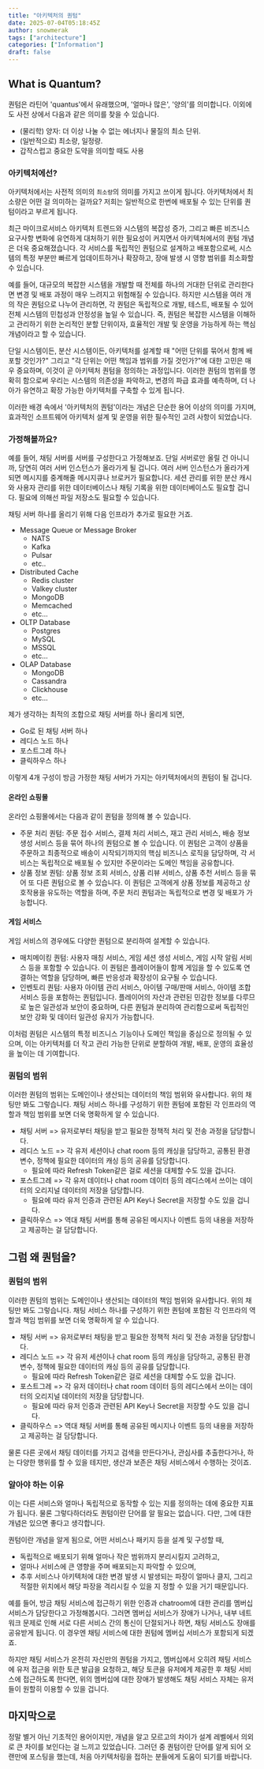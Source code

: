 ```yaml
---
title: "아키텍처의 퀀텀"
date: 2025-07-04T05:18:45Z
author: snowmerak
tags: ["architecture"]
categories: ["Information"]
draft: false
---
```


## What is Quantum?

퀀텀은 라틴어 'quantus'에서 유래했으며, '얼마나 많은', '양의'를 의미합니다. 이외에도 사전 상에서 다음과 같은 의미를 찾을 수 있습니다.

- (물리학) 양자: 더 이상 나눌 수 없는 에너지나 물질의 최소 단위.
- (일반적으로) 최소량, 일정량.
- 갑작스럽고 중요한 도약을 의미할 때도 사용

### 아키텍처에선?

아키텍처에서는 사전적 의미의 `최소량`의 의미를 가지고 쓰이게 됩니다. 아키텍처에서 최소량은 어떤 걸 의미하는 걸까요? 저희는 일반적으로 한번에 배포될 수 있는 단위를 퀀텀이라고 부르게 됩니다.

최근 마이크로서비스 아키텍처 트렌드와 시스템의 복잡성 증가, 그리고 빠른 비즈니스 요구사항 변화에 유연하게 대처하기 위한 필요성이 커지면서 아키텍처에서의 퀀텀 개념은 더욱 중요해졌습니다. 각 서비스를 독립적인 퀀텀으로 설계하고 배포함으로써, 시스템의 특정 부분만 빠르게 업데이트하거나 확장하고, 장애 발생 시 영향 범위를 최소화할 수 있습니다.

예를 들어, 대규모의 복잡한 시스템을 개발할 때 전체를 하나의 거대한 단위로 관리한다면 변경 및 배포 과정이 매우 느려지고 위험해질 수 있습니다. 하지만 시스템을 여러 개의 작은 퀀텀으로 나누어 관리하면, 각 퀀텀은 독립적으로 개발, 테스트, 배포될 수 있어 전체 시스템의 민첩성과 안정성을 높일 수 있습니다. 즉, 퀀텀은 복잡한 시스템을 이해하고 관리하기 위한 논리적인 분할 단위이자, 효율적인 개발 및 운영을 가능하게 하는 핵심 개념이라고 할 수 있습니다.

단일 시스템이든, 분산 시스템이든, 아키텍처를 설계할 때 "어떤 단위를 묶어서 함께 배포할 것인가?" 그리고 "각 단위는 어떤 책임과 범위를 가질 것인가?"에 대한 고민은 매우 중요하며, 이것이 곧 아키텍처 퀀텀을 정의하는 과정입니다. 이러한 퀀텀의 범위를 명확히 함으로써 우리는 시스템의 의존성을 파악하고, 변경의 파급 효과를 예측하며, 더 나아가 유연하고 확장 가능한 아키텍처를 구축할 수 있게 됩니다.

이러한 배경 속에서 '아키텍처의 퀀텀'이라는 개념은 단순한 용어 이상의 의미를 가지며, 효과적인 소프트웨어 아키텍처 설계 및 운영을 위한 필수적인 고려 사항이 되었습니다.

### 가정해볼까요?

예를 들어, 채팅 서버를 서버를 구성한다고 가정해보죠. 단일 서버로만 올릴 건 아니니까, 당연히 여러 서버 인스턴스가 올라가게 될 겁니다. 여러 서버 인스턴스가 올라가게 되면 메시지를 중계해줄 메시지큐나 브로커가 필요합니다. 세션 관리를 위한 분산 캐시와 사용자 관리를 위한 데이터베이스나 채팅 기록을 위한 데이터베이스도 필요할 겁니다. 필요에 의해선 파일 저장소도 필요할 수 있습니다. 

채팅 서버 하나를 올리기 위해 다음 인프라가 추가로 필요한 거죠.
- Message Queue or Message Broker
  - NATS
  - Kafka
  - Pulsar
  - etc..
- Distributed Cache
  - Redis cluster
  - Valkey cluster
  - MongoDB
  - Memcached
  - etc...
- OLTP Database
  - Postgres
  - MySQL
  - MSSQL
  - etc...
- OLAP Database
  - MongoDB
  - Cassandra
  - Clickhouse
  - etc...

제가 생각하는 최적의 조합으로 채팅 서버를 하나 올리게 되면,
- Go로 된 채팅 서버 하나
- 레디스 노드 하나
- 포스트그레 하나
- 클릭하우스 하나

이렇게 4개 구성이 방금 가정한 채팅 서버가 가지는 아키텍처에서의 퀀텀이 될 겁니다.

#### 온라인 쇼핑몰

온라인 쇼핑몰에서는 다음과 같이 퀀텀을 정의해 볼 수 있습니다.

- 주문 처리 퀀텀: 주문 접수 서비스, 결제 처리 서비스, 재고 관리 서비스, 배송 정보 생성 서비스 등을 묶어 하나의 퀀텀으로 볼 수 있습니다. 이 퀀텀은 고객이 상품을 주문하고 최종적으로 배송이 시작되기까지의 핵심 비즈니스 로직을 담당하며, 각 서비스는 독립적으로 배포될 수 있지만 주문이라는 도메인 책임을 공유합니다.
- 상품 정보 퀀텀: 상품 정보 조회 서비스, 상품 리뷰 서비스, 상품 추천 서비스 등을 묶어 또 다른 퀀텀으로 볼 수 있습니다. 이 퀀텀은 고객에게 상품 정보를 제공하고 상호작용을 유도하는 역할을 하며, 주문 처리 퀀텀과는 독립적으로 변경 및 배포가 가능합니다.

#### 게임 서비스

게임 서비스의 경우에도 다양한 퀀텀으로 분리하여 설계할 수 있습니다.

- 매치메이킹 퀀텀: 사용자 매칭 서비스, 게임 세션 생성 서비스, 게임 시작 알림 서비스 등을 포함할 수 있습니다. 이 퀀텀은 플레이어들이 함께 게임을 할 수 있도록 연결하는 역할을 담당하며, 빠른 반응성과 확장성이 요구될 수 있습니다.
- 인벤토리 퀀텀: 사용자 아이템 관리 서비스, 아이템 구매/판매 서비스, 아이템 조합 서비스 등을 포함하는 퀀텀입니다. 플레이어의 자산과 관련된 민감한 정보를 다루므로 높은 일관성과 보안이 중요하며, 다른 퀀텀과 분리하여 관리함으로써 독립적인 보안 강화 및 데이터 일관성 유지가 가능합니다.

이처럼 퀀텀은 시스템의 특정 비즈니스 기능이나 도메인 책임을 중심으로 정의될 수 있으며, 이는 아키텍처를 더 작고 관리 가능한 단위로 분할하여 개발, 배포, 운영의 효율성을 높이는 데 기여합니다.

### 퀀텀의 범위

이러한 퀀텀의 범위는 도메인이나 생산되는 데이터의 책임 범위와 유사합니다. 위의 채팅만 봐도 그렇습니다. 채팅 서비스 하나를 구성하기 위한 퀀텀에 포함된 각 인프라의 역할과 책임 범위를 보면 더욱 명확하게 알 수 있습니다.

- 채팅 서버 => 유저로부터 채팅을 받고 필요한 정책적 처리 및 전송 과정을 담당합니다.
- 레디스 노드 => 각 유저 세션이나 chat room 등의 캐싱을 담당하고, 공통된 환경 변수, 정책에 필요한 데이터의 캐싱 등의 공유를 담당합니다.
  - 필요에 따라 Refresh Token같은 걸로 세션을 대체할 수도 있을 겁니다.
- 포스트그레 => 각 유저 데이터나 chat room 데이터 등의 레디스에서 쓰이는 데이터의 오리지널 데이터의 저장을 담당합니다.
  - 필요에 따라 유저 인증과 관련된 API Key나 Secret을 저장할 수도 있을 겁니다.
- 클릭하우스 => 역대 채팅 서버를 통해 공유된 메시지나 이벤트 등의 내용을 저장하고 제공하는 걸 담당합니다.

## 그럼 왜 퀀텀을?

### 퀀텀의 범위

이러한 퀀텀의 범위는 도메인이나 생산되는 데이터의 책임 범위와 유사합니다. 위의 채팅만 봐도 그렇습니다. 채팅 서비스 하나를 구성하기 위한 퀀텀에 포함된 각 인프라의 역할과 책임 범위를 보면 더욱 명확하게 알 수 있습니다.

- 채팅 서버 => 유저로부터 채팅을 받고 필요한 정책적 처리 및 전송 과정을 담당합니다.
- 레디스 노드 => 각 유저 세션이나 chat room 등의 캐싱을 담당하고, 공통된 환경 변수, 정책에 필요한 데이터의 캐싱 등의 공유를 담당합니다.
  - 필요에 따라 Refresh Token같은 걸로 세션을 대체할 수도 있을 겁니다.
- 포스트그레 => 각 유저 데이터나 chat room 데이터 등의 레디스에서 쓰이는 데이터의 오리지널 데이터의 저장을 담당합니다.
  - 필요에 따라 유저 인증과 관련된 API Key나 Secret을 저장할 수도 있을 겁니다.
- 클릭하우스 => 역대 채팅 서버를 통해 공유된 메시지나 이벤트 등의 내용을 저장하고 제공하는 걸 담당합니다.

물론 다른 곳에서 채팅 데이터를 가지고 검색을 만든다거나, 관심사를 추출한다거나, 하는 다양한 행위를 할 수 있을 테지만, 생산과 보존은 채팅 서비스에서 수행하는 것이죠.

### 알아야 하는 이유

이는 다른 서비스와 얼마나 독립적으로 동작할 수 있는 지를 정의하는 데에 중요한 지표가 됩니다. 물론 그렇다하더라도 퀀텀이란 단어를 알 필요는 없습니다. 다만, 그에 대한 개념은 있으면 좋다고 생각합니다.

퀀텀이란 개념을 알게 됨으로, 어떤 서비스나 패키지 등을 설계 및 구성할 때,
- 독립적으로 배포되기 위해 얼마나 작은 범위까지 분리시킬지 고려하고,
- 얼마나 서비스에 큰 영향을 주며 배포되는지 파악할 수 있으며,
- 추후 서비스나 아키텍처에 대한 변경 발생 시 발생되는 파장이 얼마나 클지, 그리고 적절한 위치에서 해당 파장을 격리시킬 수 있을 지 정할 수 있을 거기 때문입니다.

예를 들어, 방금 채팅 서비스에 접근하기 위한 인증과 chatroom에 대한 관리를 멤버십 서비스가 담당한다고 가정해봅시다. 그러면 멤버십 서비스가 장애가 나거나, 내부 네트워크 문제로 인해 서로 다른 서비스 간의 통신이 단절되거나 하면, 채팅 서비스도 장애를 공유받게 됩니다. 이 경우엔 채팅 서비스에 대한 퀀텀에 멤버십 서비스가 포함되게 되겠죠.

하지만 채팅 서비스가 온전히 자신만의 퀀텀을 가지고, 멤버십에서 오히려 채팅 서비스에 유저 접근을 위한 토큰 발급을 요청하고, 해당 토큰을 유저에게 제공한 후 채팅 서비스에 접근하도록 한다면, 위의 멤버십에 대한 장애가 발생해도 채팅 서비스 자체는 유저들이 원할히 이용할 수 있을 겁니다.

## 마지막으로

정말 별거 아닌 기초적인 용어이지만, 개념을 알고 모르고의 차이가 설계 레벨에서 의외로 큰 차이를 보인다는 걸 느끼고 있었습니다. 그러던 중 퀀텀이란 단어를 알게 되어 오랜만에 포스팅을 했는데, 처음 아키텍처링을 접하는 분들에게 도움이 되기를 바랍니다.
